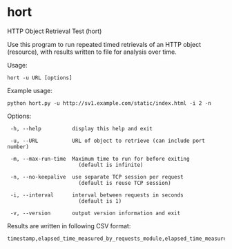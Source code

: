 # hort
HTTP Object Retrieval Test (hort)

Use this program to run repeated timed retrievals of an HTTP object
(resource), with results written to file for analysis over time.

Usage:
```
hort -u URL [options]
```

Example usage:
```
python hort.py -u http://sv1.example.com/static/index.html -i 2 -n
```

Options:

```
 -h, --help          display this help and exit

 -u, --URL           URL of object to retrieve (can include port number)

 -m, --max-run-time  Maximum time to run for before exiting
                       (default is infinite)

 -n, --no-keepalive  use separate TCP session per request
                       (default is reuse TCP session)

 -i, --interval      interval between requests in seconds
                       (default is 1)

 -v, --version       output version information and exit
```

 Results are written in following CSV format:
```
timestamp,elapsed_time_measured_by_requests_module,elapsed_time_measured_by_hort
```
